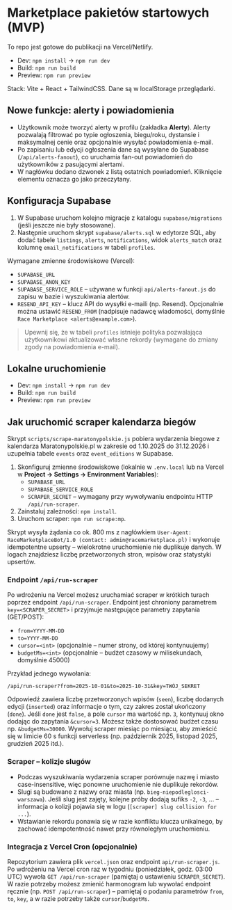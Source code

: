 # Marketplace pakietów startowych (MVP)

To repo jest gotowe do publikacji na Vercel/Netlify.
- Dev: `npm install` → `npm run dev`
- Build: `npm run build`
- Preview: `npm run preview`

Stack: Vite + React + TailwindCSS. Dane są w localStorage przeglądarki.

## Nowe funkcje: alerty i powiadomienia

- Użytkownik może tworzyć alerty w profilu (zakładka **Alerty**). Alerty pozwalają filtrować po typie ogłoszenia, biegu/roku,
  dystansie i maksymalnej cenie oraz opcjonalnie wysyłać powiadomienia e-mail.
- Po zapisaniu lub edycji ogłoszenia dane są wysyłane do Supabase (`/api/alerts-fanout`), co uruchamia fan-out powiadomień do
  użytkowników z pasującymi alertami.
- W nagłówku dodano dzwonek z listą ostatnich powiadomień. Kliknięcie elementu oznacza go jako przeczytany.

## Konfiguracja Supabase

1. W Supabase uruchom kolejno migracje z katalogu `supabase/migrations` (jeśli jeszcze nie były stosowane).
2. Następnie uruchom skrypt `supabase/alerts.sql` w edytorze SQL, aby dodać tabele `listings`, `alerts`, `notifications`, widok
   `alerts_match` oraz kolumnę `email_notifications` w tabeli `profiles`.

Wymagane zmienne środowiskowe (Vercel):

- `SUPABASE_URL`
- `SUPABASE_ANON_KEY`
- `SUPABASE_SERVICE_ROLE` – używane w funkcji `api/alerts-fanout.js` do zapisu w bazie i wyszukiwania alertów.
- `RESEND_API_KEY` – klucz API do wysyłki e-maili (np. Resend). Opcjonalnie można ustawić `RESEND_FROM` (nadpisuje nadawcę
  wiadomości, domyślnie `Race Marketplace <alerts@example.com>`).

> Upewnij się, że w tabeli `profiles` istnieje polityka pozwalająca użytkownikowi aktualizować własne rekordy (wymagane do
> zmiany zgody na powiadomienia e-mail).

## Lokalne uruchomienie

- Dev: `npm install` → `npm run dev`
- Build: `npm run build`
- Preview: `npm run preview`

## Jak uruchomić scraper kalendarza biegów

Skrypt `scripts/scrape-maratonypolskie.js` pobiera wydarzenia biegowe z kalendarza Maratonypolskie.pl w zakresie od
1.10.2025 do 31.12.2026 i uzupełnia tabele `events` oraz `event_editions` w Supabase.

1. Skonfiguruj zmienne środowiskowe (lokalnie w `.env.local` lub na Vercel w **Project → Settings → Environment Variables**):
   - `SUPABASE_URL`
   - `SUPABASE_SERVICE_ROLE`
   - `SCRAPER_SECRET` – wymagany przy wywoływaniu endpointu HTTP `/api/run-scraper`.
2. Zainstaluj zależności: `npm install`.
3. Uruchom scraper: `npm run scrape:mp`.

Skrypt wysyła żądania co ok. 800 ms z nagłówkiem `User-Agent: RaceMarketplaceBot/1.0 (contact: admin@racemarketplace.pl)` i
wykonuje idempotentne upserty – wielokrotne uruchomienie nie duplikuje danych. W logach znajdziesz liczbę przetworzonych
stron, wpisów oraz statystyki upsertów.

### Endpoint `/api/run-scraper`

Po wdrożeniu na Vercel możesz uruchamiać scraper w krótkich turach poprzez endpoint `/api/run-scraper`. Endpoint jest
chroniony parametrem `key=<SCRAPER_SECRET>` i przyjmuje następujące parametry zapytania (GET/POST):

- `from=YYYY-MM-DD`
- `to=YYYY-MM-DD`
- `cursor=<int>` (opcjonalnie – numer strony, od której kontynuujemy)
- `budgetMs=<int>` (opcjonalnie – budżet czasowy w milisekundach, domyślnie 45000)

Przykład jednego wywołania:

```
/api/run-scraper?from=2025-10-01&to=2025-10-31&key=TWÓJ_SEKRET
```

Odpowiedź zawiera liczbę przetworzonych wpisów (`seen`), liczbę dodanych edycji (`inserted`) oraz informacje o tym, czy
zakres został ukończony (`done`). Jeśli `done` jest `false`, a pole `cursor` ma wartość np. `3`, kontynuuj okno dodając do
zapytania `&cursor=3`. Możesz także dostosować budżet czasu np. `&budgetMs=30000`. Wywołuj scraper miesiąc po miesiącu,
aby zmieścić się w limicie 60 s funkcji serverless (np. październik 2025, listopad 2025, grudzień 2025 itd.).

### Scraper – kolizje slugów

- Podczas wyszukiwania wydarzenia scraper porównuje nazwę i miasto case-insensitive, więc ponowne uruchomienie nie duplikuje
  rekordów.
- Slugi są budowane z nazwy oraz miasta (np. `bieg-niepodleglosci-warszawa`). Jeśli slug jest zajęty, kolejne próby dodają
  sufiks `-2`, `-3`, ... – informacja o kolizji pojawia się w logu (`[scraper] slug collision for ...`).
- Wstawianie rekordu ponawia się w razie konfliktu klucza unikalnego, by zachować idempotentność nawet przy równoległym
  uruchomieniu.

### Integracja z Vercel Cron (opcjonalnie)

Repozytorium zawiera plik `vercel.json` oraz endpoint `api/run-scraper.js`. Po wdrożeniu na Vercel cron raz w tygodniu
(poniedziałek, godz. 03:00 UTC) wywoła `GET /api/run-scraper` (pamiętaj o ustawieniu `SCRAPER_SECRET`). W razie potrzeby
możesz zmienić harmonogram lub wywołać endpoint ręcznie (np. `POST /api/run-scraper`) – pamiętaj o podaniu parametrów
`from`, `to`, `key`, a w razie potrzeby także `cursor`/`budgetMs`.
